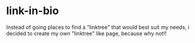 # link-in-bio
Instead of going places to find a "linktree" that would best suit my needs, i decided to create my own "linktree" like page, because why not!!
